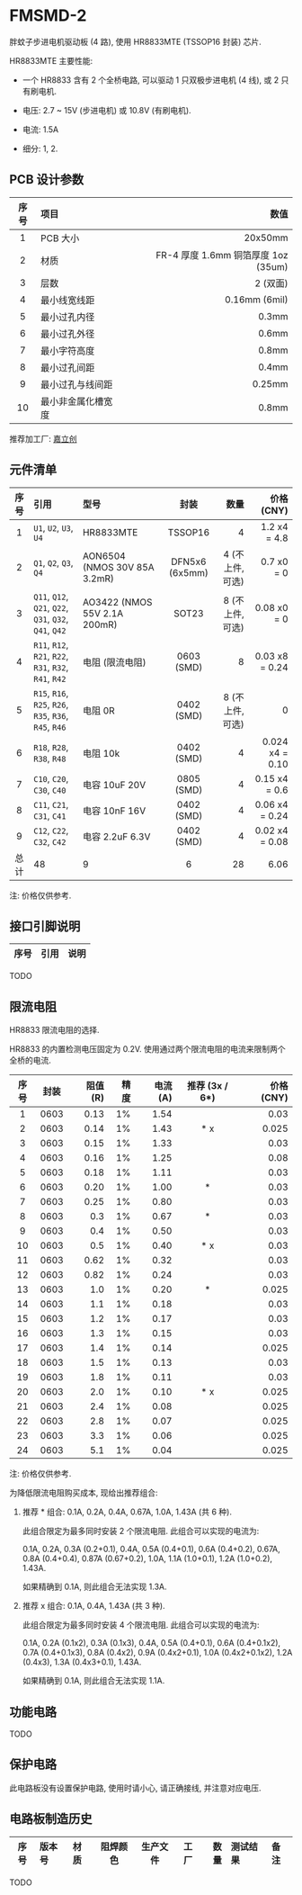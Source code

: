 # FMSMD-2

胖蚊子步进电机驱动板 (4 路), 使用 HR8833MTE (TSSOP16 封装) 芯片.

HR8833MTE 主要性能:

+ 一个 HR8833 含有 2 个全桥电路, 可以驱动 1 只双极步进电机 (4 线), 或 2 只有刷电机.

+ 电压: 2.7 ~ 15V (步进电机) 或 10.8V (有刷电机).

+ 电流: 1.5A

+ 细分: 1, 2.


## PCB 设计参数

| 序号 | 项目 | 数值 |
| :--: | :-- | ---: |
| 1 | PCB 大小 | 20x50mm |
| 2 | 材质 | FR-4 厚度 1.6mm 铜箔厚度 1oz (35um) |
| 3 | 层数 | 2 (双面) |
| 4 | 最小线宽线距 | 0.16mm (6mil) |
| 5 | 最小过孔内径 | 0.3mm |
| 6 | 最小过孔外径 | 0.6mm |
| 7 | 最小字符高度 | 0.8mm |
| 8 | 最小过孔间距 | 0.4mm |
| 9 | 最小过孔与线间距 | 0.25mm |
| 10 | 最小非金属化槽宽度 | 0.8mm |

推荐加工厂: [嘉立创](https://www.jlc.com/)


## 元件清单

| 序号 | 引用 | 型号 | 封装 | 数量 | 价格 (CNY) |
| :--: | :-- | :--- | :--: | --: | ---------: |
| 1 | `U1`, `U2`, `U3`, `U4` | HR8833MTE | TSSOP16 | 4 | 1.2 x4 = 4.8 |
| 2 | `Q1`, `Q2`, `Q3`, `Q4` | AON6504 (NMOS 30V 85A 3.2mR) | DFN5x6 (6x5mm) | 4 (不上件, 可选) | 0.7 x0 = 0 |
| 3 | `Q11`, `Q12`, `Q21`, `Q22`, `Q31`, `Q32`, `Q41`, `Q42` | AO3422 (NMOS 55V 2.1A 200mR) | SOT23 | 8 (不上件, 可选) | 0.08 x0 = 0 |
| 4 | `R11`, `R12`, `R21`, `R22`, `R31`, `R32`, `R41`, `R42` | 电阻 (限流电阻) | 0603 (SMD) | 8 | 0.03 x8 = 0.24 |
| 5 | `R15`, `R16`, `R25`, `R26`, `R35`, `R36`, `R45`, `R46` | 电阻 0R | 0402 (SMD) | 8 (不上件, 可选) | 0 |
| 6 | `R18`, `R28`, `R38`, `R48` | 电阻 10k | 0402 (SMD) | 4 | 0.024 x4 = 0.10 |
| 7 | `C10`, `C20`, `C30`, `C40` | 电容 10uF 20V | 0805 (SMD) | 4 | 0.15 x4 = 0.6 |
| 8 | `C11`, `C21`, `C31`, `C41` | 电容 10nF 16V | 0402 (SMD) | 4 | 0.06 x4 = 0.24 |
| 9 | `C12`, `C22`, `C32`, `C42` | 电容 2.2uF 6.3V | 0402 (SMD) | 4 | 0.02 x4 = 0.08 |
| 总计 | 48 | 9 | 6 | 28 | 6.06 |

注: 价格仅供参考.


## 接口引脚说明

| 序号 | 引用 | 说明 |
| :--: | :-- | :--- |

TODO


## 限流电阻

HR8833 限流电阻的选择.

HR8833 的内置检测电压固定为 0.2V.
使用通过两个限流电阻的电流来限制两个全桥的电流.

| 序号 | 封装 | 阻值 (R) | 精度 | 电流 (A) | 推荐 (3x / 6*) | 价格 (CNY) |
| :--: | :--: | ------: | ---: | ------: | :-----------: | --------: |
| 1 | 0603 | 0.13 | 1% | 1.54 | | 0.03 |
| 2 | 0603 | 0.14 | 1% | 1.43 | * x | 0.025 |
| 3 | 0603 | 0.15 | 1% | 1.33 | | 0.03 |
| 4 | 0603 | 0.16 | 1% | 1.25 | | 0.08 |
| 5 | 0603 | 0.18 | 1% | 1.11 | | 0.03 |
| 6 | 0603 | 0.20 | 1% | 1.00 | * | 0.03 |
| 7 | 0603 | 0.25 | 1% | 0.80 | | 0.03 |
| 8 | 0603 | 0.3 | 1% | 0.67 | * | 0.03 |
| 9 | 0603 | 0.4 | 1% | 0.50 | | 0.03 |
| 10 | 0603 | 0.5 | 1% | 0.40 | * x | 0.03 |
| 11 | 0603 | 0.62 | 1% | 0.32 | | 0.03 |
| 12 | 0603 | 0.82 | 1% | 0.24 | | 0.03 |
| 13 | 0603 | 1.0 | 1% | 0.20 | * | 0.025 |
| 14 | 0603 | 1.1 | 1% | 0.18 | | 0.03 |
| 15 | 0603 | 1.2 | 1% | 0.17 | | 0.03 |
| 16 | 0603 | 1.3 | 1% | 0.15 | | 0.03 |
| 17 | 0603 | 1.4 | 1% | 0.14 | | 0.025 |
| 18 | 0603 | 1.5 | 1% | 0.13 | | 0.03 |
| 19 | 0603 | 1.8 | 1% | 0.11 | | 0.03 |
| 20 | 0603 | 2.0 | 1% | 0.10 | * x | 0.025 |
| 21 | 0603 | 2.4 | 1% | 0.08 | | 0.025 |
| 22 | 0603 | 2.8 | 1% | 0.07 | | 0.025 |
| 23 | 0603 | 3.3 | 1% | 0.06 | | 0.025 |
| 24 | 0603 | 5.1 | 1% | 0.04 | | 0.025 |

注: 价格仅供参考.

为降低限流电阻购买成本, 现给出推荐组合:

1. 推荐 * 组合: 0.1A, 0.2A, 0.4A, 0.67A, 1.0A, 1.43A (共 6 种).

   此组合限定为最多同时安装 2 个限流电阻.
   此组合可以实现的电流为:

   0.1A, 0.2A, 0.3A (0.2+0.1), 0.4A, 0.5A (0.4+0.1), 0.6A (0.4+0.2),
   0.67A, 0.8A (0.4+0.4), 0.87A (0.67+0.2), 1.0A, 1.1A (1.0+0.1), 1.2A (1.0+0.2), 1.43A.

   如果精确到 0.1A, 则此组合无法实现 1.3A.

2. 推荐 x 组合: 0.1A, 0.4A, 1.43A (共 3 种).

   此组合限定为最多同时安装 4 个限流电阻.
   此组合可以实现的电流为:

   0.1A, 0.2A (0.1x2), 0.3A (0.1x3), 0.4A, 0.5A (0.4+0.1), 0.6A (0.4+0.1x2), 0.7A (0.4+0.1x3),
   0.8A (0.4x2), 0.9A (0.4x2+0.1), 1.0A (0.4x2+0.1x2), 1.2A (0.4x3), 1.3A (0.4x3+0.1), 1.43A.

   如果精确到 0.1A, 则此组合无法实现 1.1A.


## 功能电路

TODO


## 保护电路

此电路板没有设置保护电路, 使用时请小心, 请正确接线, 并注意对应电压.


## 电路板制造历史

| 序号 | 版本号 | 材质 | 阻焊颜色 | 生产文件 | 工厂 | 数量 | 测试结果 | 备注 |
| :--: | :---- | :--- | :-----: | :-----: | :--: | --: | :------ | :--- |

TODO
